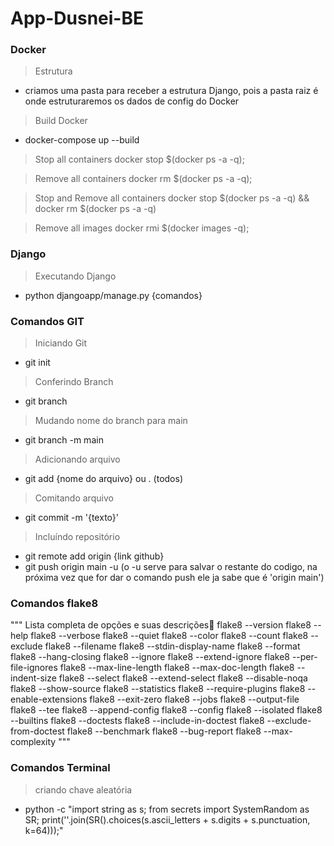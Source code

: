 # App-Dusnei-BE

### Docker
> Estrutura
- criamos uma pasta para receber a estrutura Django, pois a pasta raiz é onde estruturaremos os dados de config do Docker

> Build Docker
- docker-compose up --build

> Stop all containers
docker stop $(docker ps -a -q); 

> Remove all containers
docker rm $(docker ps -a -q);

> Stop and Remove all containers
docker stop $(docker ps -a -q) && docker rm $(docker ps -a -q)

> Remove all images
docker rmi $(docker images -q);


### Django
> Executando Django
- python djangoapp/manage.py {comandos}

### Comandos GIT
> Iniciando Git
- git init

> Conferindo Branch
- git branch

> Mudando nome do branch para main
- git branch -m main

> Adicionando arquivo
- git add {nome do arquivo} ou . (todos)

> Comitando arquivo
- git commit -m '{texto}'

> Incluíndo repositório
- git remote add origin {link github}
- git push origin main -u (o -u serve para salvar o restante do codigo, na próxima vez que for dar o comando push ele ja sabe que é 'origin main')

### Comandos flake8
 """
    Lista completa de opções e suas descrições
    flake8 --version
    flake8 --help
    flake8 --verbose
    flake8 --quiet
    flake8 --color
    flake8 --count
    flake8 --exclude
    flake8 --filename
    flake8 --stdin-display-name
    flake8 --format
    flake8 --hang-closing
    flake8 --ignore
    flake8 --extend-ignore
    flake8 --per-file-ignores
    flake8 --max-line-length
    flake8 --max-doc-length
    flake8 --indent-size
    flake8 --select
    flake8 --extend-select
    flake8 --disable-noqa
    flake8 --show-source
    flake8 --statistics
    flake8 --require-plugins
    flake8 --enable-extensions
    flake8 --exit-zero
    flake8 --jobs
    flake8 --output-file
    flake8 --tee
    flake8 --append-config
    flake8 --config
    flake8 --isolated
    flake8 --builtins
    flake8 --doctests
    flake8 --include-in-doctest
    flake8 --exclude-from-doctest
    flake8 --benchmark
    flake8 --bug-report
    flake8 --max-complexity
 """

 ### Comandos Terminal
 > criando chave aleatória
 - python -c "import string as s; from secrets import SystemRandom as SR; print(''.join(SR().choices(s.ascii_letters + s.digits + s.punctuation, k=64)));"
